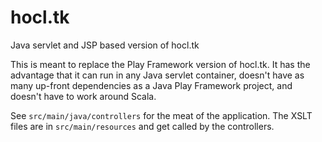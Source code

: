 hocl.tk
=======

Java servlet and JSP based version of hocl.tk

This is meant to replace the Play Framework version of hocl.tk. It has the advantage that it can run in any Java servlet container, doesn't have as many up-front dependencies as a Java Play Framework project, and doesn't have to work around Scala.

See `src/main/java/controllers` for the meat of the application. The XSLT files are in `src/main/resources` and get called by the controllers.
